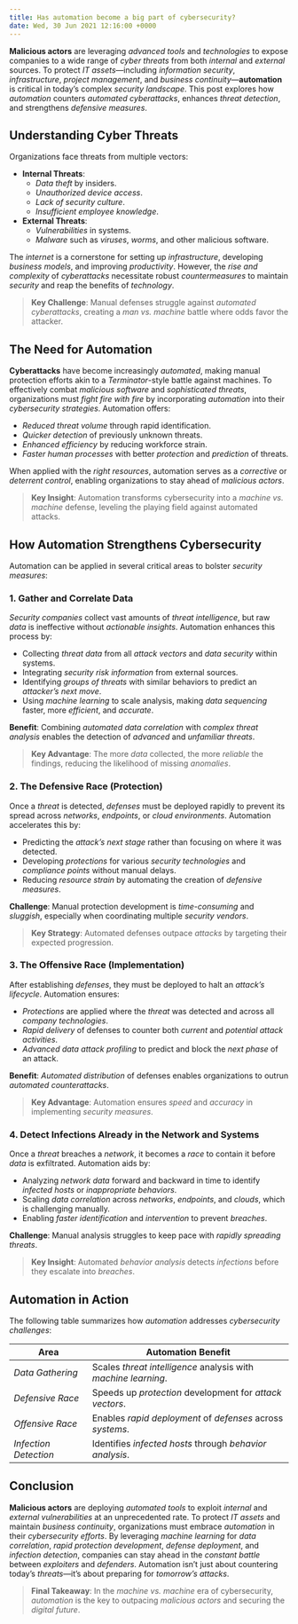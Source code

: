 ```yaml
---
title: Has automation become a big part of cybersecurity?
date: Wed, 30 Jun 2021 12:16:00 +0000
---
```


**Malicious actors** are leveraging *advanced tools* and *technologies* to expose companies to a wide range of *cyber threats* from both *internal* and *external* sources. To protect *IT assets*—including *information security*, *infrastructure*, *project management*, and *business continuity*—**automation** is critical in today’s complex *security landscape*. This post explores how *automation* counters *automated cyberattacks*, enhances *threat detection*, and strengthens *defensive measures*.

## Understanding Cyber Threats

Organizations face threats from multiple vectors:

- **Internal Threats**:
    - *Data theft* by insiders.
    - *Unauthorized device access*.
    - *Lack of security culture*.
    - *Insufficient employee knowledge*.
- **External Threats**:
    - *Vulnerabilities* in systems.
    - *Malware* such as *viruses*, *worms*, and other malicious software.

The *internet* is a cornerstone for setting up *infrastructure*, developing *business models*, and improving *productivity*. However, the *rise and complexity* of *cyberattacks* necessitate robust *countermeasures* to maintain *security* and reap the benefits of *technology*.

> **Key Challenge**: Manual defenses struggle against *automated cyberattacks*, creating a *man vs. machine* battle where odds favor the attacker.

## The Need for Automation

**Cyberattacks** have become increasingly *automated*, making manual protection efforts akin to a *Terminator*-style battle against machines. To effectively combat *malicious software* and *sophisticated threats*, organizations must *fight fire with fire* by incorporating *automation* into their *cybersecurity strategies*. Automation offers:

- *Reduced threat volume* through rapid identification.
- *Quicker detection* of previously unknown threats.
- *Enhanced efficiency* by reducing workforce strain.
- *Faster human processes* with better *protection* and *prediction* of threats.

When applied with the *right resources*, automation serves as a *corrective* or *deterrent control*, enabling organizations to stay ahead of *malicious actors*.

> **Key Insight**: Automation transforms cybersecurity into a *machine vs. machine* defense, leveling the playing field against automated attacks.

## How Automation Strengthens Cybersecurity

Automation can be applied in several critical areas to bolster *security measures*:

### 1. Gather and Correlate Data
*Security companies* collect vast amounts of *threat intelligence*, but raw *data* is ineffective without *actionable insights*. Automation enhances this process by:

- Collecting *threat data* from all *attack vectors* and *data security* within systems.
- Integrating *security risk information* from external sources.
- Identifying *groups of threats* with similar behaviors to predict an *attacker’s next move*.
- Using *machine learning* to scale analysis, making *data sequencing* faster, more *efficient*, and *accurate*.

**Benefit**: Combining *automated data correlation* with *complex threat analysis* enables the detection of *advanced* and *unfamiliar threats*.

> **Key Advantage**: The more *data* collected, the more *reliable* the findings, reducing the likelihood of missing *anomalies*.

### 2. The Defensive Race (Protection)
Once a *threat* is detected, *defenses* must be deployed rapidly to prevent its spread across *networks*, *endpoints*, or *cloud environments*. Automation accelerates this by:

- Predicting the *attack’s next stage* rather than focusing on where it was detected.
- Developing *protections* for various *security technologies* and *compliance points* without manual delays.
- Reducing *resource strain* by automating the creation of *defensive measures*.

**Challenge**: Manual protection development is *time-consuming* and *sluggish*, especially when coordinating multiple *security vendors*.

> **Key Strategy**: Automated defenses outpace *attacks* by targeting their expected progression.

### 3. The Offensive Race (Implementation)
After establishing *defenses*, they must be deployed to halt an *attack’s lifecycle*. Automation ensures:

- *Protections* are applied where the *threat* was detected and across all *company technologies*.
- *Rapid delivery* of defenses to counter both *current* and *potential attack activities*.
- *Advanced data attack profiling* to predict and block the *next phase* of an attack.

**Benefit**: *Automated distribution* of defenses enables organizations to outrun *automated counterattacks*.

> **Key Advantage**: Automation ensures *speed* and *accuracy* in implementing *security measures*.

### 4. Detect Infections Already in the Network and Systems
Once a *threat* breaches a *network*, it becomes a *race* to contain it before *data* is exfiltrated. Automation aids by:

- Analyzing *network data* forward and backward in time to identify *infected hosts* or *inappropriate behaviors*.
- Scaling *data correlation* across *networks*, *endpoints*, and *clouds*, which is challenging manually.
- Enabling *faster identification* and *intervention* to prevent *breaches*.

**Challenge**: Manual analysis struggles to keep pace with *rapidly spreading threats*.

> **Key Insight**: Automated *behavior analysis* detects *infections* before they escalate into *breaches*.

## Automation in Action

The following table summarizes how *automation* addresses *cybersecurity challenges*:

| Area                  | Automation Benefit                                             |
|-----------------------|----------------------------------------------------------------|
| *Data Gathering*      | Scales *threat intelligence* analysis with *machine learning*. |
| *Defensive Race*      | Speeds up *protection* development for *attack vectors*.       |
| *Offensive Race*      | Enables *rapid deployment* of *defenses* across *systems*.     |
| *Infection Detection* | Identifies *infected hosts* through *behavior analysis*.       |

## Conclusion

**Malicious actors** are deploying *automated tools* to exploit *internal* and *external vulnerabilities* at an unprecedented rate. To protect *IT assets* and maintain *business continuity*, organizations must embrace *automation* in their *cybersecurity efforts*. By leveraging *machine learning* for *data correlation*, *rapid protection development*, *defense deployment*, and *infection detection*, companies can stay ahead in the *constant battle* between *exploiters* and *defenders*. Automation isn’t just about countering today’s *threats*—it’s about preparing for *tomorrow’s attacks*.

> **Final Takeaway**: In the *machine vs. machine* era of cybersecurity, *automation* is the key to outpacing *malicious actors* and securing the *digital future*.
